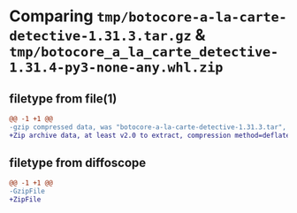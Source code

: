 # Comparing `tmp/botocore-a-la-carte-detective-1.31.3.tar.gz` & `tmp/botocore_a_la_carte_detective-1.31.4-py3-none-any.whl.zip`

## filetype from file(1)

```diff
@@ -1 +1 @@
-gzip compressed data, was "botocore-a-la-carte-detective-1.31.3.tar", last modified: Fri Jul 14 01:46:04 2023, max compression
+Zip archive data, at least v2.0 to extract, compression method=deflate
```

## filetype from diffoscope

```diff
@@ -1 +1 @@
-GzipFile
+ZipFile
```

